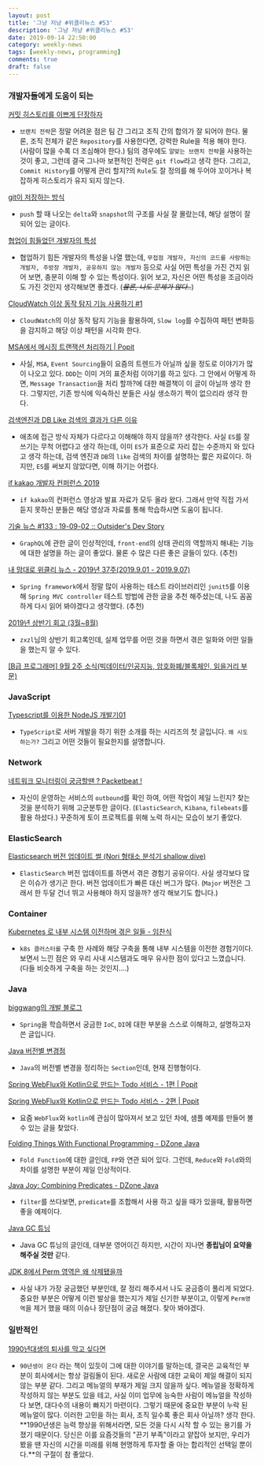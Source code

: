 ```yaml
---
layout: post
title: '그냥 저냥 #위클리뉴스 #53'
description: '그냥 저냥 #위클리뉴스 #53'
date: 2019-09-14 22:50:00
category: weekly-news
tags: [weekly-news, programming]
comments: true
draft: false
---
```


### 개발자들에게 도움이 되는

[커밋 히스토리를 이쁘게 단장하자](https://evan-moon.github.io/2019/08/30/commit-history-merge-strategy/)

- `브랜치 전략`은 정말 어려운 점은 팀 간 그리고 조직 간의 합의가 잘 되어야 한다. 물론, 조직 전체가 같은 `Repository`를 사용한다면, 강력한 Rule을 적용 해야 한다. (사람이 많을 수록 더 조심해야 한다.) 팀의 경우에도 `알맞는 브랜치 전략`을 사용하는 것이 좋고, 그런데 결국 그나마 보편적인 전략은 `git flow`라고 생각 한다. 그리고, `Commit History`를 어떻게 관리 할지?의 `Rule`도 잘 정의를 해 두어야 꼬이거나 복잡하게 히스토리가 유지 되지 않는다.

[git이 저장하는 방식](https://junwoo45.github.io/2019-09-03-git%EC%9D%B4%EC%A0%80%EC%9E%A5%ED%95%98%EB%8A%94%EB%B0%A9%EC%8B%9D/)

- `push` 할 때 나오는 `delta`와 `snapshot`의 구조를 사실 잘 몰랐는데, 해당 설명이 잘 되어 있는 글이다.

[협업이 힘들었던 개발자의 특성](https://millenial-dev.tistory.com/15)

- 협업하기 힘든 개발자의 특성을 나열 했는데, `무접점 개발자, 자신의 코드를 사랑하는 개발자, 주방장 개발자, 공유하지 않는 개발자` 등으로 사실 어떤 특성을 가진 건지 읽어 보면, 충분히 이해 할 수 있는 특성이다. 읽어 보고, 자신은 어떤 특성을 조금이라도 가진 것인지 생각해보면 좋겠다. (_~~물론, 나도 문제가 많다..~~_)

[CloudWatch 이상 동작 탐지 기능 사용하기 #1](https://brunch.co.kr/@alden/54)

- `CloudWatch`의 이상 동작 탐지 기능을 활용하여, `Slow log`를 수집하여 패턴 변화등을 감지하고 해당 이상 패턴을 시각화 한다.

[MSA에서 메시징 트랜잭션 처리하기 | Popit](https://www.popit.kr/msa%EC%97%90%EC%84%9C-%EB%A9%94%EC%8B%9C%EC%A7%95-%ED%8A%B8%EB%9E%9C%EC%9E%AD%EC%85%98-%EC%B2%98%EB%A6%AC%ED%95%98%EA%B8%B0/)

- 사실, `MSA`, `Event Sourcing`들이 요즘의 트렌드가 아닐까 싶을 정도로 이야기가 많이 나오고 있다. `DDD`는 이미 거의 표준처럼 이야기를 하고 있다. 그 안에서 어떻게 하면, `Message Transaction`을 처리 할까?에 대한 해결책이 이 글이 아닐까 생각 한다. 그렇지만, 기존 방식에 익숙하신 분들은 사실 생소하기 짝이 없으리라 생각 한다.

[검색엔진과 DB Like 검색의 결과가 다른 이유](https://www.slideshare.net/heungrae_kim/db-like)

- 애초에 접근 방식 자체가 다르다고 이해해야 하지 않을까? 생각한다. 사실 `ES`를 잘 쓰기는 무척 어렵다고 생각 하는데, 이미 `ES`가 표준으로 자리 잡는 수준까지 와 있다고 생각 하는데, 검색 엔진과 `DB`의 `like` 검색의 차이를 설명하는 짧은 자료이다. 하지만, `ES`를 써보지 않았다면, 이해 하기는 어렵다.

[if kakao 개발자 컨퍼런스 2019](https://if.kakao.com/program)

- `if kakao`의 컨퍼런스 영상과 발표 자료가 모두 올라 왔다. 그래서 만약 직접 가서 듣지 못하신 분들은 해당 영상과 자료를 통해 학습하시면 도움이 됩니다.

[기술 뉴스 #133 : 19-09-02 :: Outsider's Dev Story](https://blog.outsider.ne.kr/1458)

- `GraphQL`에 관한 글이 인상적인데, `front-end`의 상태 관리의 역할까지 해내는 기능에 대한 설명을 하는 글이 좋았다. 물론 수 많은 다른 좋은 글들이 있다. (추천)

[내 맘대로 위클리 뉴스 - 2019년 37주(2019.9.01 - 2019.9.07)](https://www.sangkon.com/sigamdream_weekly_2019_37/)

- `Spring framework`에서 정말 많이 사용하는 테스트 라이브러리인 `junit5`를 이용해 `Spring MVC controller` 테스트 방법에 관한 글을 추천 해주셨는데, 나도 꼼꼼하게 다시 읽어 봐야겠다고 생각했다. (추천)

[2019년 상반기 회고 (3월~8월)](https://blog.shik.kr/looking-back-march-august/)

- `zxzl`님의 상반기 회고록인데, 실제 업무를 어떤 것을 하면서 겪은 일화와 어떤 일들을 했는지 알 수 있다.

[[B급 프로그래머] 9월 2주 소식(빅데이터/인공지능, 암호화폐/블록체인, 읽을거리 부문)](http://jhrogue.blogspot.com/2019/09/b-9-2.html)

### JavaScript

[Typescript를 이용한 NodeJS 개발기01](https://blog.martinwork.co.kr/nodejs/2019/09/08/nodejs-with-typescript01.html)

- `TypeScript`로 서버 개발을 하기 위한 소개를 하는 시리즈의 첫 글입니다. `왜 시도 하는가?` 그리고 어떤 것들이 필요한지를 설명합니다.

### Network

[네트워크 모니터링이 궁금할땐 ? Packetbeat !](https://taetaetae.github.io/2019/09/08/network-monitor-by-packetbeat/)

- 자신이 운영하는 서비스의 `outbound`를 확인 하여, 어떤 작업이 제일 느린지? 찾는 것을 분석하기 위해 고군분투한 글이다. (`ElasticSearch`, `Kibana`, `filebeats`를 활용 하셨다.) 꾸준하게 토이 프로젝트를 위해 노력 하시는 모습이 보기 좋았다.

### ElasticSearch

[Elasticsearch 버전 업데이트 썰 (Nori 형태소 분석기 shallow dive)](https://www.youtube.com/watch?v=UgJQQ-1HHaw)

- `ElasticSearch` 버전 업데이트를 하면서 겪은 경험기 공유이다. 사실 생각보다 많은 이슈가 생기곤 한다. 버전 업데이트가 빠른 대신 버그가 많다. (`Major` 버전은 그래서 한 두달 건너 뛰고 사용해야 하지 않을까? 생각 해보기도 합니다.)

### Container

[Kubernetes 로 내부 시스템 이전하며 겪은 일들 - 임찬식](https://www.youtube.com/watch?v=19Ox5HrLmpI)

- `k8s 클러스터를` 구축 한 사례와 해당 구축을 통해 내부 시스템을 이전한 경험기이다. 보면서 느낀 점은 와 우리 사내 시스템과도 매우 유사한 점이 있다고 느꼈습니다. (다들 비슷하게 구축을 하는 것인지....)

### Java

[biggwang의 개발 블로그](https://biggwang.github.io/2019/08/31/Spring/IoC)

- `Spring`을 학습하면서 궁금한 `IoC`, `DI`에 대한 부분을 스스로 이해하고, 설명하고자 쓴 글입니다.

[Java 버전별 변경점](https://johngrib.github.io/wiki/java-enhancements/)

- `Java`의 버전별 변경을 정리하는 `Section`인데, 현재 진행형이다.

[Spring WebFlux와 Kotlin으로 만드는 Todo 서비스 - 1편 | Popit](https://www.popit.kr/spring-webflux%EC%99%80-kotlin%EC%9C%BC%EB%A1%9C-%EB%A7%8C%EB%93%9C%EB%8A%94-todo-%EC%84%9C%EB%B9%84%EC%8A%A4-1%ED%8E%B8/)

[Spring WebFlux와 Kotlin으로 만드는 Todo 서비스 - 2편 | Popit](https://www.popit.kr/spring-webflux%EC%99%80-kotlin%EC%9C%BC%EB%A1%9C-%EB%A7%8C%EB%93%9C%EB%8A%94-todo-%EC%84%9C%EB%B9%84%EC%8A%A4-2%ED%8E%B8/)

- 요즘 `WebFlux`와 `kotlin`에 관심이 많아져서 보고 있던 차에, 샘플 예제를 만들어 볼 수 있는 글을 찾았다.

[Folding Things With Functional Programming - DZone Java](https://dzone.com/articles/folding-things-with-functional-programming?utm_medium=feed&utm_source=feedpress.me&utm_campaign=Feed:%20dzone%2Fjava)

- `Fold Function`에 대한 글인데, `FP`와 연관 되어 있다. 그런데, `Reduce`와 `Fold`와의 차이를 설명한 부분이 제일 인상적이다.

[Java Joy: Combining Predicates - DZone Java](https://dzone.com/articles/java-joy-combining-predicates?utm_medium=feed&utm_source=feedpress.me&utm_campaign=Feed:%20dzone%2Fjava)

- `filter`를 쓰다보면, `predicate`를 조합해서 사용 하고 싶을 때가 있을때, 활용하면 좋을 예제이다.

[Java GC 튜닝](https://johngrib.github.io/wiki/java-gc-tuning/)

- Java GC 튜닝의 글인데, 대부분 영어이긴 하지만, 시간이 지나면 **종립님이 요약을 해주실 것만** 같다.

[JDK 8에서 Perm 영역은 왜 삭제됐을까](https://johngrib.github.io/wiki/java8-why-permgen-removed/)

- 사실 내가 가장 궁금했던 부분인데, 잘 정리 해주셔서 나도 궁금증이 풀리게 되었다. 중요한 부분은 어떻게 이런 발상을 했는지가 제일 신기한 부분이고, 이렇게 `Perm영역`을 제거 했을 때의 이슈나 장단점이 궁금 해졌다. 찾아 봐야겠다.

### 일반적인

[1990년대생의 퇴사를 막고 싶다면](https://ppss.kr/archives/202471)

- `90년생이 온다` 라는 책이 있듯이 그에 대한 이야기를 말하는데, 결국은 교육적인 부분이 회사에서는 항상 걸림돌이 된다. 새로운 사람에 대한 교육이 제일 해결이 되지 않는 부분 같다. 그리고 메뉴얼의 부재가 제일 크지 않을까 싶다. 메뉴얼을 정확하게 작성하지 않는 부분도 있을 테고, 사실 이미 업무에 능숙한 사람이 메뉴얼을 작성하다 보면, 대다수의 내용이 빠지기 마련이다. 그렇기 때문에 중요한 부분이 누락 된 메뉴얼이 많다. 이러한 고민을 하는 회사, 조직 일수록 좋은 회사 아닐까? 생각 한다. **1990년생은 능력 향상을 위해서라면, 모든 것을 다시 시작 할 수 있는 용기를 가졌기 때문이다. 당신은 이를 요즘것들의 "끈기 부족"이라고 얕잡아 보지만, 우리가 봤을 땐 자신의 시간을 미래를 위해 현명하게 투자할 줄 아는 합리적인 선택일 뿐이다.**의 구절이 참 좋았다.
